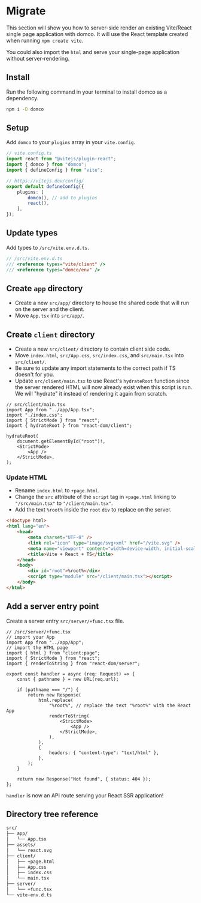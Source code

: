 # Migrate

<on-this-page></on-this-page>

This section will show you how to server-side render an existing Vite/React single page application with domco. It will use the React template created when running `npm create vite`.

You could also import the `html` and serve your single-page application without server-rendering.

## Install

Run the following command in your terminal to install domco as a dependency.

```bash
npm i -D domco
```

## Setup

Add `domco` to your `plugins` array in your `vite.config`.

<!-- // prettier-ignore -->

```ts {3,9}
// vite.config.ts
import react from "@vitejs/plugin-react";
import { domco } from "domco";
import { defineConfig } from "vite";

// https://vitejs.dev/config/
export default defineConfig({
	plugins: [
		domco(), // add to plugins
		react(),
	],
});
```

## Update types

Add types to `/src/vite.env.d.ts`.

```ts {3}
// /src/vite.env.d.ts
/// <reference types="vite/client" />
/// <reference types="domco/env" />
```

## Create `app` directory

- Create a new `src/app/` directory to house the shared code that will run on the server and the client.
- Move `App.tsx` into `src/app/`.

## Create `client` directory

- Create a new `src/client/` directory to contain client side code.
- Move `index.html`, `src/App.css`, `src/index.css`, and `src/main.tsx` into `src/client/`.
- Be sure to update any import statements to the correct path if TS doesn't for you.
- Update `src/client/main.tsx` to use React's `hydrateRoot` function since the server rendered HTML will now already exist when this script is run. We will "hydrate" it instead of rendering it again from scratch.

```tsx
// src/client/main.tsx
import App from "../app/App.tsx";
import "./index.css";
import { StrictMode } from "react";
import { hydrateRoot } from "react-dom/client";

hydrateRoot(
	document.getElementById("root")!,
	<StrictMode>
		<App />
	</StrictMode>,
);
```

### Update HTML

- Rename `index.html` to `+page.html`.
- Change the `src` attribute of the `script` tag in `+page.html` linking to `"/src/main.tsx"` to `"/client/main.tsx"`.
- Add the text `%root%` inside the `root` `div` to replace on the server.

```html {10,11}
<!doctype html>
<html lang="en">
	<head>
		<meta charset="UTF-8" />
		<link rel="icon" type="image/svg+xml" href="/vite.svg" />
		<meta name="viewport" content="width=device-width, initial-scale=1.0" />
		<title>Vite + React + TS</title>
	</head>
	<body>
		<div id="root">%root%</div>
		<script type="module" src="/client/main.tsx"></script>
	</body>
</html>
```

## Add a server entry point

Create a server entry `src/server/+func.tsx` file.

```tsx
// /src/server/+func.tsx
// import your App
import App from "../app/App";
// import the HTML page
import { html } from "client:page";
import { StrictMode } from "react";
import { renderToString } from "react-dom/server";

export const handler = async (req: Request) => {
	const { pathname } = new URL(req.url);

	if (pathname === "/") {
		return new Response(
			html.replace(
				"%root%", // replace the text "%root%" with the React App
				renderToString(
					<StrictMode>
						<App />
					</StrictMode>,
				),
			),
			{
				headers: { "content-type": "text/html" },
			},
		);
	}

	return new Response("Not found", { status: 404 });
};
```

`handler` is now an API route serving your React SSR application!

## Directory tree reference

```txt
src/
├── app/
│   └── App.tsx
├── assets/
│   └── react.svg
├── client/
│   ├── +page.html
│   ├── App.css
│   ├── index.css
│   └── main.tsx
├── server/
│   └── +func.tsx
└── vite-env.d.ts
```
